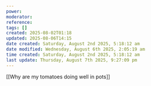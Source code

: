 ```yaml
---
power: 
moderator: 
reference: 
tags: []
created: 2025-08-02T01:18
updated: 2025-08-06T14:15
date created: Saturday, August 2nd 2025, 5:18:12 am
date modified: Wednesday, August 6th 2025, 2:05:19 am
time created: Saturday, August 2nd 2025, 5:18:12 am
last update: Thursday, August 7th 2025, 9:27:09 pm
---
```

[[Why are my tomatoes doing well in pots]]
